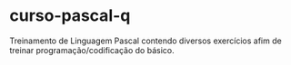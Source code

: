 # curso-pascal-q
Treinamento de Linguagem Pascal contendo diversos exercícios afim de treinar programação/codificação do básico.
